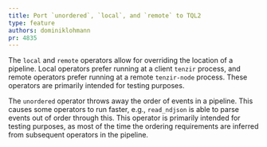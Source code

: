 ```yaml
---
title: Port `unordered`, `local`, and `remote` to TQL2
type: feature
authors: dominiklohmann
pr: 4835
---
```


The `local` and `remote` operators allow for overriding the location of a
pipeline. Local operators prefer running at a client `tenzir` process, and
remote operators prefer running at a remote `tenzir-node` process. These
operators are primarily intended for testing purposes.

The `unordered` operator throws away the order of events in a pipeline. This
causes some operators to run faster, e.g., `read_ndjson` is able to parse events
out of order through this. This operator is primarily intended for testing
purposes, as most of the time the ordering requirements are inferred from
subsequent operators in the pipeline.
